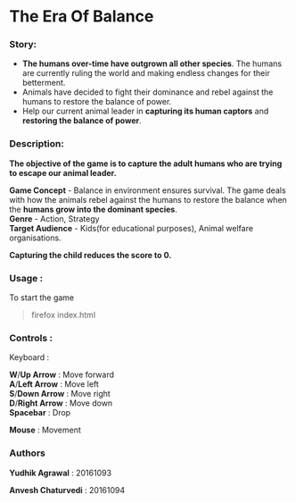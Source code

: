 # The Era Of Balance

### Story:
* **The humans over-time have outgrown  all other species**. The humans are currently ruling the world and making endless changes for their betterment.
* Animals have decided to fight their dominance and rebel against the humans to restore the balance of power.
* Help our current animal leader in **capturing its human captors** and **restoring the balance of power**.  

### Description:

**The objective of the game is to capture the adult humans who are trying to escape our animal leader.**   

**Game Concept** - Balance in environment ensures survival. The game deals with how the animals rebel against the humans to restore the balance when the **humans grow into the dominant species**.  
**Genre** - Action, Strategy  
**Target Audience** - Kids(for educational purposes), Animal welfare organisations.  

**Capturing the child reduces the score to 0.**

### Usage :

To start the game   

> firefox index.html

### Controls : 

Keyboard :  

**W**/**Up Arrow** : Move forward  
**A**/**Left Arrow** : Move left  
**S**/**Down Arrow** : Move right  
**D**/**Right Arrow** : Move down  
**Spacebar** : Drop  

**Mouse** : Movement  

### Authors

**Yudhik Agrawal** : 20161093

**Anvesh Chaturvedi** : 20161094